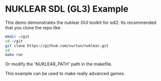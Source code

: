 # NUKLEAR SDL (GL3) Example
This demo demonstrates the nuklear GUI toolkit for sdl2.
Its recommended that you clone the repo like:
	
```bash
mkdir ~/git
cd ~/git
git clone https://github.com/vurtun/nuklear.git
cd -
make run
```

Or modify the 'NUKLEAR_PATH' path in the makefile.

This example can be used to make really advanced games.
